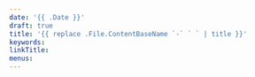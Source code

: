 ```yaml
---
date: '{{ .Date }}'
draft: true
title: '{{ replace .File.ContentBaseName `-` ` ` | title }}'
keywords: 
linkTitle: 
menus: 
---
```

